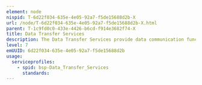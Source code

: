 ```yaml
---
element: node
nispid: T-6d22f034-635e-4e05-92a7-f5de15688d2b-X
url: /node/T-6d22f034-635e-4e05-92a7-f5de15688d2b-X.html
parent: T-1c9fd0c0-433e-4426-b6cd-f914e3682f74-X
title: Data Transfer Services
description: The Data Transfer Services provide data communication functionality to other services and applications making use of the IP communication layers made available by LAN infrastructure and/or Communications Services. The data transfer functions have many dimensions for various data transfer scenarios, the major emphasis being on the following  * Synchronous -- Asynchronous * Connection Oriented -- Connectionless * Point to Point -- Point to Multipoint * Real Time -- Non Real Time * Guaranteed -- Not Guaranteed
level: 7
emUUID: 6d22f034-635e-4e05-92a7-f5de15688d2b
usage:
  serviceprofiles:
    - spid: bsp-Data_Transfer_Services
      standards:
---
```

